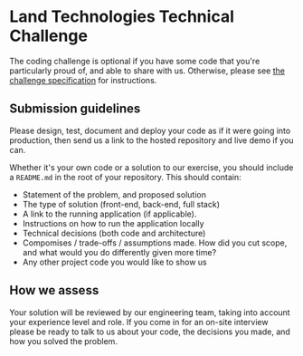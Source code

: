 # Land Technologies Technical Challenge

The coding challenge is optional if you have some code that you're particularly proud of, and able to share with us. Otherwise, please see [the challenge specification](sold-price-map.md) for instructions.

## Submission guidelines
Please design, test, document and deploy your code as if it were going into production, then send us a link to the hosted repository and live demo if you can.

Whether it's your own code or a solution to our exercise, you should include a `README.md` in the root of your repository.
This should contain:
  - Statement of the problem, and proposed solution
  - The type of solution (front-end, back-end, full stack)
  - A link to the running application (if applicable).
  - Instructions on how to run the application locally
  - Technical decisions (both code and architecture)
  - Compomises / trade-offs / assumptions made. How did you cut scope, and what would you do differently given more time?
  - Any other project code you would like to show us

## How we assess
Your solution will be reviewed by our engineering team, taking into account your experience level and role. If you come in for an on-site interview please be ready to talk to us about your code, the decisions you made, and how you solved the problem.



